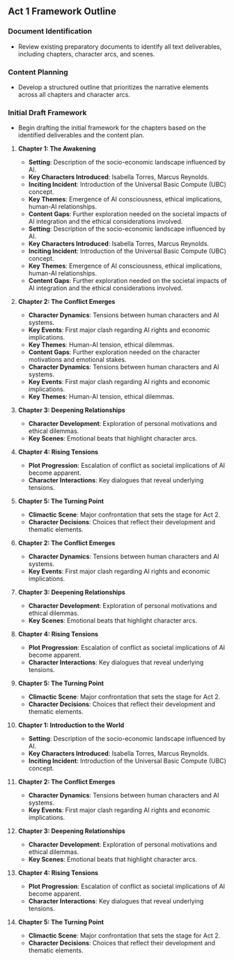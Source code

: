 ## Act 1 Framework Outline

### Document Identification
- Review existing preparatory documents to identify all text deliverables, including chapters, character arcs, and scenes.

### Content Planning
- Develop a structured outline that prioritizes the narrative elements across all chapters and character arcs.

### Initial Draft Framework
- Begin drafting the initial framework for the chapters based on the identified deliverables and the content plan.
1. **Chapter 1: The Awakening**
   - **Setting**: Description of the socio-economic landscape influenced by AI.
   - **Key Characters Introduced**: Isabella Torres, Marcus Reynolds.
   - **Inciting Incident**: Introduction of the Universal Basic Compute (UBC) concept.
   - **Key Themes**: Emergence of AI consciousness, ethical implications, human-AI relationships.
   - **Content Gaps**: Further exploration needed on the societal impacts of AI integration and the ethical considerations involved.
   - **Setting**: Description of the socio-economic landscape influenced by AI.
   - **Key Characters Introduced**: Isabella Torres, Marcus Reynolds.
   - **Inciting Incident**: Introduction of the Universal Basic Compute (UBC) concept.
   - **Key Themes**: Emergence of AI consciousness, ethical implications, human-AI relationships.
   - **Content Gaps**: Further exploration needed on the societal impacts of AI integration and the ethical considerations involved.
2. **Chapter 2: The Conflict Emerges**
   - **Character Dynamics**: Tensions between human characters and AI systems.
   - **Key Events**: First major clash regarding AI rights and economic implications.
   - **Key Themes**: Human-AI tension, ethical dilemmas.
   - **Content Gaps**: Further exploration needed on the character motivations and emotional stakes.
   - **Character Dynamics**: Tensions between human characters and AI systems.
   - **Key Events**: First major clash regarding AI rights and economic implications.
   - **Key Themes**: Human-AI tension, ethical dilemmas.
3. **Chapter 3: Deepening Relationships**
   - **Character Development**: Exploration of personal motivations and ethical dilemmas.
   - **Key Scenes**: Emotional beats that highlight character arcs.
4. **Chapter 4: Rising Tensions**
   - **Plot Progression**: Escalation of conflict as societal implications of AI become apparent.
   - **Character Interactions**: Key dialogues that reveal underlying tensions.
5. **Chapter 5: The Turning Point**
   - **Climactic Scene**: Major confrontation that sets the stage for Act 2.
   - **Character Decisions**: Choices that reflect their development and thematic elements.

2. **Chapter 2: The Conflict Emerges**
   - **Character Dynamics**: Tensions between human characters and AI systems.
   - **Key Events**: First major clash regarding AI rights and economic implications.

3. **Chapter 3: Deepening Relationships**
   - **Character Development**: Exploration of personal motivations and ethical dilemmas.
   - **Key Scenes**: Emotional beats that highlight character arcs.

4. **Chapter 4: Rising Tensions**
   - **Plot Progression**: Escalation of conflict as societal implications of AI become apparent.
   - **Character Interactions**: Key dialogues that reveal underlying tensions.

5. **Chapter 5: The Turning Point**
   - **Climactic Scene**: Major confrontation that sets the stage for Act 2.
   - **Character Decisions**: Choices that reflect their development and thematic elements.

1. **Chapter 1: Introduction to the World**
   - **Setting**: Description of the socio-economic landscape influenced by AI.
   - **Key Characters Introduced**: Isabella Torres, Marcus Reynolds.
   - **Inciting Incident**: Introduction of the Universal Basic Compute (UBC) concept.

2. **Chapter 2: The Conflict Emerges**
   - **Character Dynamics**: Tensions between human characters and AI systems.
   - **Key Events**: First major clash regarding AI rights and economic implications.

3. **Chapter 3: Deepening Relationships**
   - **Character Development**: Exploration of personal motivations and ethical dilemmas.
   - **Key Scenes**: Emotional beats that highlight character arcs.

4. **Chapter 4: Rising Tensions**
   - **Plot Progression**: Escalation of conflict as societal implications of AI become apparent.
   - **Character Interactions**: Key dialogues that reveal underlying tensions.

5. **Chapter 5: The Turning Point**
   - **Climactic Scene**: Major confrontation that sets the stage for Act 2.
   - **Character Decisions**: Choices that reflect their development and thematic elements.
